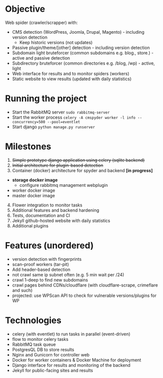 # Objective
Web spider (crawler/scrapper) with:
- CMS detection (WordPress, Joomla, Drupal, Magento) - including version detection
    - Keep historic versions (not updates)
- Passive plugin/theme/[other] detection - including version detection
- Subdomain light bruteforcer (common subdomains e.g. blog., store.) - active and passive detection
- Subdirectory bruteforcer (common directories e.g. /blog, /wp) - active, light
- Web interface for results and to monitor spiders (workers)
- Static website to view results (updated with daily statistics)

#  Running the project
- Start the RabbitMQ server `sudo rabbitmq-server`
- Start the worker process `celery -A cmspyder worker -l info --concurrency=500 --pool=eventlet`
- Start django `python manage.py runserver`

# Milestones
1. ~~Simple prototype django application using celery (sqlite backend)~~
2. ~~Initial architecture for plugin-based detection~~ 
3. Container (docker) architecture for spyder and backend **[in progress]**
 - **storage docker image**
     - configure rabbitmq management webplugin
 - worker docker image
 - master docker image
4. Flower integration to monitor tasks
5. Additional features and backend hardening
6. Tests, documentation and CI
7. Jekyll github-hosted website with daily statistics
8. Additional plugins

# Features (unordered)
- version detection with fingerprints
- scan-proof workers (tar-pit)
- Add header-based detection
- not crawl same ip subnet often (e.g. 5 min wait per /24)
- crawl 1-deep to find new subdomains
- crawl pages behind CDNs/cloudflare (with cloudflare-scrape, crimeflare and such)
- projected: use WPScan API to check for vulnerable versions/plugins for WP

# Technologies
- celery (with eventlet) to run tasks in parallel (event-driven)
 - flow to monitor celery tasks
- RabbitMQ task queue
- PostgresQL DB to store results
- Nginx and Gunicorn for controller web
- Docker for worker containers & Docker Machine for deployment
- Django interface for results and monitoring of the backend
- Jekyll for public-facing sites and results
